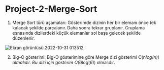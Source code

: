 # Project-2-Merge-Sort

1) Merge Sort türü aşamaları: Gösterimde dizinin her bir elemanı önce tek kalacak şekilde parçalanır. Daha sonra tekrar gruplanır. Gruplama esnasında dizilerdeki küçük elemanlar sol başa gelecek şekilde düzenlenir.

![Ekran görüntüsü 2022-10-31 013512](https://user-images.githubusercontent.com/116918489/198904921-f7c10e05-6261-4312-b2a7-dba7f52a5dd1.png)

2) Big-O gösterimi: Big-O gösterimine göre Merge dizi gösterimi O(n*log(n)) olmalıdır. Bu dizi için gösterim O(6*log(6)) olmalıdır.
